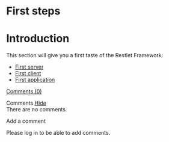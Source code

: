First steps
===========

Introduction
============

This section will give you a first taste of the Restlet Framework:

-   [First
    server](http://web.archive.org/web/20120120153839/http://wiki.restlet.org/docs_2.0/13-restlet/21-restlet/318-restlet/319-restlet.html "First server")
-   [First
    client](http://web.archive.org/web/20120120153839/http://wiki.restlet.org/docs_2.0/13-restlet/21-restlet/318-restlet/320-restlet.html "First client")
-   [First
    application](http://web.archive.org/web/20120120153839/http://wiki.restlet.org/docs_2.0/13-restlet/21-restlet/318-restlet/303-restlet.html "First application")

[Comments
(0)](http://web.archive.org/web/20120120153839/http://wiki.restlet.org/docs_2.0/13-restlet/21-restlet/318-restlet.html#)

Comments
[Hide](http://web.archive.org/web/20120120153839/http://wiki.restlet.org/docs_2.0/13-restlet/21-restlet/318-restlet.html#)
\
There are no comments.

Add a comment

Please log in to be able to add comments.
